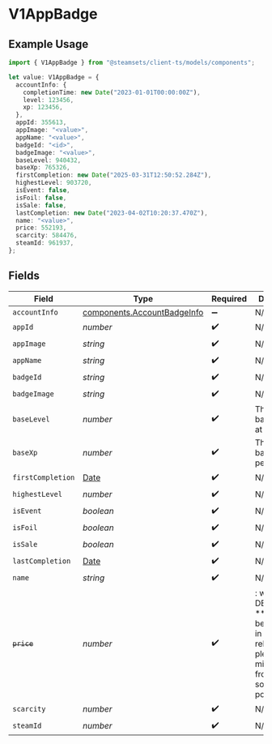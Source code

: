 # V1AppBadge

## Example Usage

```typescript
import { V1AppBadge } from "@steamsets/client-ts/models/components";

let value: V1AppBadge = {
  accountInfo: {
    completionTime: new Date("2023-01-01T00:00:00Z"),
    level: 123456,
    xp: 123456,
  },
  appId: 355613,
  appImage: "<value>",
  appName: "<value>",
  badgeId: "<id>",
  badgeImage: "<value>",
  baseLevel: 940432,
  baseXp: 765326,
  firstCompletion: new Date("2025-03-31T12:50:52.284Z"),
  highestLevel: 903720,
  isEvent: false,
  isFoil: false,
  isSale: false,
  lastCompletion: new Date("2023-04-02T10:20:37.470Z"),
  name: "<value>",
  price: 552193,
  scarcity: 584476,
  steamId: 961937,
};
```

## Fields

| Field                                                                                                                   | Type                                                                                                                    | Required                                                                                                                | Description                                                                                                             |
| ----------------------------------------------------------------------------------------------------------------------- | ----------------------------------------------------------------------------------------------------------------------- | ----------------------------------------------------------------------------------------------------------------------- | ----------------------------------------------------------------------------------------------------------------------- |
| `accountInfo`                                                                                                           | [components.AccountBadgeInfo](../../models/components/accountbadgeinfo.md)                                              | :heavy_minus_sign:                                                                                                      | N/A                                                                                                                     |
| `appId`                                                                                                                 | *number*                                                                                                                | :heavy_check_mark:                                                                                                      | N/A                                                                                                                     |
| `appImage`                                                                                                              | *string*                                                                                                                | :heavy_check_mark:                                                                                                      | N/A                                                                                                                     |
| `appName`                                                                                                               | *string*                                                                                                                | :heavy_check_mark:                                                                                                      | N/A                                                                                                                     |
| `badgeId`                                                                                                               | *string*                                                                                                                | :heavy_check_mark:                                                                                                      | N/A                                                                                                                     |
| `badgeImage`                                                                                                            | *string*                                                                                                                | :heavy_check_mark:                                                                                                      | N/A                                                                                                                     |
| `baseLevel`                                                                                                             | *number*                                                                                                                | :heavy_check_mark:                                                                                                      | The level this badge starts at                                                                                          |
| `baseXp`                                                                                                                | *number*                                                                                                                | :heavy_check_mark:                                                                                                      | The XP the badge gives per level                                                                                        |
| `firstCompletion`                                                                                                       | [Date](https://developer.mozilla.org/en-US/docs/Web/JavaScript/Reference/Global_Objects/Date)                           | :heavy_check_mark:                                                                                                      | N/A                                                                                                                     |
| `highestLevel`                                                                                                          | *number*                                                                                                                | :heavy_check_mark:                                                                                                      | N/A                                                                                                                     |
| `isEvent`                                                                                                               | *boolean*                                                                                                               | :heavy_check_mark:                                                                                                      | N/A                                                                                                                     |
| `isFoil`                                                                                                                | *boolean*                                                                                                               | :heavy_check_mark:                                                                                                      | N/A                                                                                                                     |
| `isSale`                                                                                                                | *boolean*                                                                                                               | :heavy_check_mark:                                                                                                      | N/A                                                                                                                     |
| `lastCompletion`                                                                                                        | [Date](https://developer.mozilla.org/en-US/docs/Web/JavaScript/Reference/Global_Objects/Date)                           | :heavy_check_mark:                                                                                                      | N/A                                                                                                                     |
| `name`                                                                                                                  | *string*                                                                                                                | :heavy_check_mark:                                                                                                      | N/A                                                                                                                     |
| ~~`price`~~                                                                                                             | *number*                                                                                                                | :heavy_check_mark:                                                                                                      | : warning: ** DEPRECATED **: This will be removed in a future release, please migrate away from it as soon as possible. |
| `scarcity`                                                                                                              | *number*                                                                                                                | :heavy_check_mark:                                                                                                      | N/A                                                                                                                     |
| `steamId`                                                                                                               | *number*                                                                                                                | :heavy_check_mark:                                                                                                      | N/A                                                                                                                     |